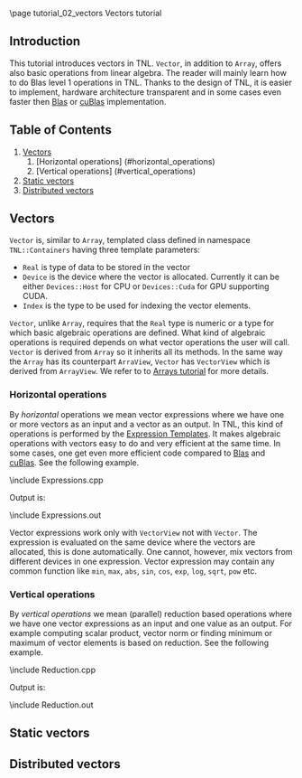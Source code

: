 \page tutorial_02_vectors  Vectors tutorial

## Introduction

This tutorial introduces vectors in TNL. `Vector`, in addition to `Array`, offers also basic operations from linear algebra. The reader will mainly learn how to do Blas level 1 operations in TNL. Thanks to the design of TNL, it is easier to implement, hardware architecture transparent and in some cases even faster then [Blas](https://en.wikipedia.org/wiki/Basic_Linear_Algebra_Subprograms) or [cuBlas](https://developer.nvidia.com/cublas) implementation.

## Table of Contents
1. [Vectors](#vectors)
   1. [Horizontal operations] (#horizontal_operations)
   2. [Vertical operations] (#vertical_operations)
2. [Static vectors](#static_vectors)
3. [Distributed vectors](#distributed_vectors)

## Vectors <a name="vectors"></a>

`Vector` is, similar to `Array`, templated class defined in namespace `TNL::Containers` having three template parameters:

* `Real` is type of data to be stored in the vector
* `Device` is the device where the vector is allocated. Currently it can be either `Devices::Host` for CPU or `Devices::Cuda` for GPU supporting CUDA.
* `Index` is the type to be used for indexing the vector elements.

`Vector`, unlike `Array`, requires that the `Real` type is numeric or a type for which basic algebraic operations are defined. What kind of algebraic operations is required depends on what vector operations the user will call. `Vector` is derived from `Array` so it inherits all its methods. In the same way the `Array` has its counterpart `ArraView`, `Vector` has `VectorView` which is derived from `ArrayView`. We refer to to [Arrays tutorial](../../Arrays/html/index.html) for more details.

### Horizontal operations <a name="horizontal_operations"></a>

By *horizontal* operations we mean vector expressions where we have one or more vectors as an input and a vector as an output. In TNL, this kind of operations is performed by the [Expression Templates](https://en.wikipedia.org/wiki/Expression_templates). It makes algebraic operations with vectors easy to do and very efficient at the same time. In some cases, one get even more efficient code compared to [Blas](https://en.wikipedia.org/wiki/Basic_Linear_Algebra_Subprograms) and [cuBlas](https://developer.nvidia.com/cublas). See the following example.

\include Expressions.cpp

Output is:

\include Expressions.out

Vector expressions work only with `VectorView` not with `Vector`. The expression is evaluated on the same device where the vectors are allocated, this is done automatically. One cannot, however, mix vectors from different devices in one expression. Vector expression may contain any common function like `min`, `max`, `abs`, `sin`, `cos`, `exp`, `log`, `sqrt`, `pow` etc. 

### Vertical operations <a name="vertical_operations"></a>
By *vertical operations* we mean (parallel) reduction based operations where we have one vector expressions as an input and one value as an output. For example computing scalar product, vector norm or finding minimum or maximum of vector elements is based on reduction. See the following example.

\include Reduction.cpp

Output is:

\include Reduction.out

## Static vectors <a name="static_vectors"></a>

## Distributed vectors <a name="distributed_vectors"></a>